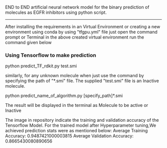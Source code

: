 END to END artificial neural network model for the binary prediction of molecules as EGFR inhibitors using python script. 

*****

After installing the requirements in an Virtual Environment
or creating a new environment using conda by using "tfgpu.yml" file
just open the command prompt or Terminal in the above created virtual environment
run the command given below
### Using Tensorflow to make prediction
python predict_TF_rdkit.py test.smi


similarly, for any unknown molecule when just use the command by specifying the path
of "*.smi" file.
The supplied "test.smi" file is an Inactive molecule.

python predict_name_of_algorithm.py [specify_path]*.smi


The result will be displayed in the terminal as Molecule to be active or Inactive

The image in repository indicate the training and validation accuracy of the Tensorflow Model.
For the trained model after Hyperparameter tuning,We achieved prediction stats were as mentioned below:
Average Training Accuracy: 0.9487421000003815
Average Validation Accuracy: 0.8665430080890656





 
